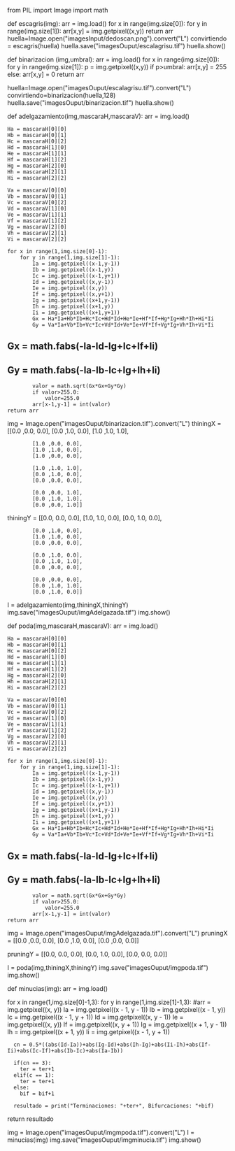 from PIL import Image
import math


def escagris(img):
    arr = img.load()
    for x in range(img.size[0]):
        for y in range(img.size[1]):
            arr[x,y] = img.getpixel((x,y))
    return arr
huella=Image.open("imagesInput/dedoscan.png").convert("L")
convirtiendo = escagris(huella)
huella.save("imagesOuput/escalagrisu.tif")
huella.show()


def binarizacion (img,umbral):
    arr = img.load()
    for x in range(img.size[0]):
        for y in range(img.size[1]):
            p = img.getpixel((x,y))
            if p>umbral:
                arr[x,y] = 255
            else:
                arr[x,y] = 0
    return arr   

huella=Image.open("imagesOuput/escalagrisu.tif").convert("L")
convirtiendo=binarizacion(huella,128)
huella.save("imagesOuput/binarizacion.tif")
huella.show()

def adelgazamiento(img,mascaraH,mascaraV):
    arr = img.load()        
    
    Ha = mascaraH[0][0]
    Hb = mascaraH[0][1]
    Hc = mascaraH[0][2]
    Hd = mascaraH[1][0]
    He = mascaraH[1][1]
    Hf = mascaraH[1][2]
    Hg = mascaraH[2][0]
    Hh = mascaraH[2][1]
    Hi = mascaraH[2][2]

    Va = mascaraV[0][0]
    Vb = mascaraV[0][1]
    Vc = mascaraV[0][2]
    Vd = mascaraV[1][0]
    Ve = mascaraV[1][1]
    Vf = mascaraV[1][2]
    Vg = mascaraV[2][0]
    Vh = mascaraV[2][1]
    Vi = mascaraV[2][2]
    
    for x in range(1,img.size[0]-1):
        for y in range(1,img.size[1]-1):
            Ia = img.getpixel((x-1,y-1))
            Ib = img.getpixel((x-1,y))
            Ic = img.getpixel((x-1,y+1))
            Id = img.getpixel((x,y-1))
            Ie = img.getpixel((x,y))
            If = img.getpixel((x,y+1))
            Ig = img.getpixel((x+1,y-1))
            Ih = img.getpixel((x+1,y))
            Ii = img.getpixel((x+1,y+1))
            Gx = Ha*Ia+Hb*Ib+Hc*Ic+Hd*Id+He*Ie+Hf*If+Hg*Ig+Hh*Ih+Hi*Ii
            Gy = Va*Ia+Vb*Ib+Vc*Ic+Vd*Id+Ve*Ie+Vf*If+Vg*Ig+Vh*Ih+Vi*Ii
##            Gx = math.fabs(-Ia-Id-Ig+Ic+If+Ii)
##            Gy = math.fabs(-Ia-Ib-Ic+Ig+Ih+Ii)
            valor = math.sqrt(Gx*Gx+Gy*Gy)
            if valor>255.0:
                valor=255.0
            arr[x-1,y-1] = int(valor)
    return arr

img = Image.open("imagesOuput/binarizacion.tif").convert("L")
thiningX = [[0.0 ,0.0, 0.0],
            [0.0 ,1.0, 0.0],
            [1.0 ,1.0, 1.0],
            
            [1.0 ,0.0, 0.0],
            [1.0 ,1.0, 0.0],
            [1.0 ,0.0, 0.0],
            
            [1.0 ,1.0, 1.0],
            [0.0 ,1.0, 0.0],
            [0.0 ,0.0, 0.0],
                       
            [0.0 ,0.0, 1.0],
            [0.0 ,1.0, 1.0],
            [0.0 ,0.0, 1.0]]
          

thiningY = [[0.0,  0.0,  0.0],
            [1.0,  1.0,  0.0],
            [0.0,  1.0,  0.0],
            
            [0.0 ,1.0, 0.0],
            [1.0 ,1.0, 0.0],
            [0.0 ,0.0, 0.0],
            
            [0.0 ,1.0, 0.0],
            [0.0 ,1.0, 1.0],
            [0.0 ,0.0, 0.0],
                       
            [0.0 ,0.0, 0.0],
            [0.0 ,1.0, 1.0],
            [0.0 ,1.0, 0.0]]


I =  adelgazamiento(img,thiningX,thiningY)
img.save("imagesOuput/imgAdelgazada.tif")
img.show()


def poda(img,mascaraH,mascaraV):
    arr = img.load()        
    
    Ha = mascaraH[0][0]
    Hb = mascaraH[0][1]
    Hc = mascaraH[0][2]
    Hd = mascaraH[1][0]
    He = mascaraH[1][1]
    Hf = mascaraH[1][2]
    Hg = mascaraH[2][0]
    Hh = mascaraH[2][1]
    Hi = mascaraH[2][2]

    Va = mascaraV[0][0]
    Vb = mascaraV[0][1]
    Vc = mascaraV[0][2]
    Vd = mascaraV[1][0]
    Ve = mascaraV[1][1]
    Vf = mascaraV[1][2]
    Vg = mascaraV[2][0]
    Vh = mascaraV[2][1]
    Vi = mascaraV[2][2]
    
    for x in range(1,img.size[0]-1):
        for y in range(1,img.size[1]-1):
            Ia = img.getpixel((x-1,y-1))
            Ib = img.getpixel((x-1,y))
            Ic = img.getpixel((x-1,y+1))
            Id = img.getpixel((x,y-1))
            Ie = img.getpixel((x,y))
            If = img.getpixel((x,y+1))
            Ig = img.getpixel((x+1,y-1))
            Ih = img.getpixel((x+1,y))
            Ii = img.getpixel((x+1,y+1))
            Gx = Ha*Ia+Hb*Ib+Hc*Ic+Hd*Id+He*Ie+Hf*If+Hg*Ig+Hh*Ih+Hi*Ii
            Gy = Va*Ia+Vb*Ib+Vc*Ic+Vd*Id+Ve*Ie+Vf*If+Vg*Ig+Vh*Ih+Vi*Ii
##            Gx = math.fabs(-Ia-Id-Ig+Ic+If+Ii)
##            Gy = math.fabs(-Ia-Ib-Ic+Ig+Ih+Ii)
            valor = math.sqrt(Gx*Gx+Gy*Gy)
            if valor>255.0:
                valor=255.0
            arr[x-1,y-1] = int(valor)
    return arr

img = Image.open("imagesOuput/imgAdelgazada.tif").convert("L")
pruningX = [[0.0 ,0.0, 0.0],
            [0.0 ,1.0, 0.0],
            [0.0 ,0.0, 0.0]]
          

pruningY = [[0.0,  0.0,  0.0],
            [0.0,  1.0,  0.0],
            [0.0,  0.0,  0.0]]


I =  poda(img,thiningX,thiningY)
img.save("imagesOuput/imgpoda.tif")
img.show()

def minucias(img):
  arr = img.load()
  
  for x in range(1,img.size[0]-1,3):
    for y in range(1,img.size[1]-1,3):
      #arr = img.getpixel((x, y))
      Ia = img.getpixel((x - 1, y - 1))
      Ib = img.getpixel((x - 1, y))
      Ic = img.getpixel((x - 1, y + 1))
      Id = img.getpixel((x, y - 1))
      Ie = img.getpixel((x, y))
      If = img.getpixel((x, y + 1))
      Ig = img.getpixel((x + 1, y - 1))
      Ih = img.getpixel((x + 1, y))
      Ii = img.getpixel((x - 1, y + 1))
      
      cn = 0.5*((abs(Id-Ia))+abs(Ig-Id)+abs(Ih-Ig)+abs(Ii-Ih)+abs(If-Ii)+abs(Ic-If)+abs(Ib-Ic)+abs(Ia-Ib))
      
      if(cn == 3):
        ter = ter+1
      elif(c == 1):
        ter = ter+1
      else:
        bif = bif+1
        
      resultado = print("Terminaciones: "+ter+", Bifurcaciones: "+bif)
      
  return resultado

img = Image.open("imagesOuput/imgmpoda.tif").convert("L")
I = minucias(img)
img.save("imagesOuput/imgminucia.tif")
img.show()
        
